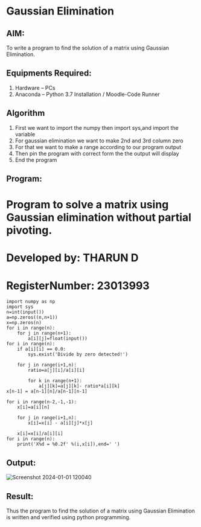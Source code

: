 # Gaussian Elimination

## AIM:
To write a program to find the solution of a matrix using Gaussian Elimination.

## Equipments Required:
1. Hardware – PCs
2. Anaconda – Python 3.7 Installation / Moodle-Code Runner

## Algorithm
1. First we want to import the numpy then import sys,and import the variable
2. For gaussian elimination we want to make 2nd and 3rd column zero
3. For that we want to make a range according to our program output
4. Then pin the program with correct form the the output will display 
5. End the program

## Program:
# Program to solve a matrix using Gaussian elimination without partial pivoting.
# Developed by: THARUN D
# RegisterNumber: 23013993 
~~~
import numpy as np
import sys
n=int(input())
a=np.zeros((n,n+1))
x=np.zeros(n)
for i in range(n):
    for j in range(n+1):
        a[i][j]=float(input())
for i in range(n):
    if a[i][i] == 0.0:
        sys.exist('Divide by zero detected!')
    
    for j in range(i+1,n):
        ratio=a[j][i]/a[i][i]
        
        for k in range(n+1):
            a[j][k]=a[j][k]- ratio*a[i][k]
x[n-1] = a[n-1][n]/a[n-1][n-1]

for i in range(n-2,-1,-1):
    x[i]=a[i][n]
    
    for j in range(i+1,n):
        x[i]=x[i] - a[i][j]*x[j]
        
    x[i]=x[i]/a[i][i]
for i in range(n):
    print('X%d = %0.2f' %(i,x[i]),end=' ')
~~~

## Output:
![Screenshot 2024-01-01 120040](https://github.com/THARUNDT/Gaussian/assets/144871537/d63027aa-02d9-45ab-99f6-1fb2c7d43a03)



## Result:
Thus the program to find the solution of a matrix using Gaussian Elimination is written and verified using python programming.

